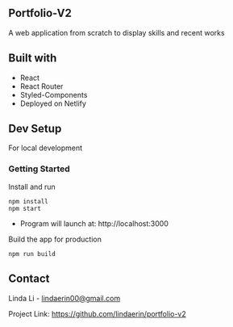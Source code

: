## Portfolio-V2
A web application from scratch to display skills and recent works

## Built with
* React
* React Router
* Styled-Components
* Deployed on Netlify

## Dev Setup
For local development

### Getting Started
Install and run
```
npm install
npm start
```
* Program will launch at: http://localhost:3000

Build the app for production 
```
npm run build
```


## Contact
Linda Li - lindaerin00@gmail.com

Project Link: https://github.com/lindaerin/portfolio-v2
